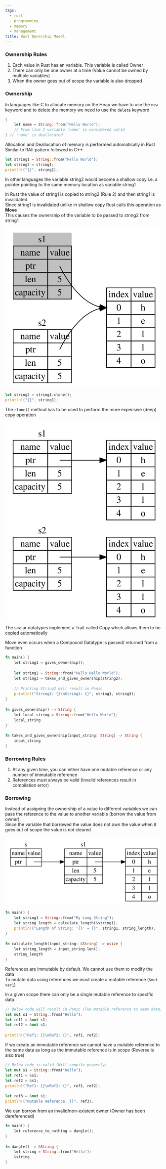 ```yaml
---
tags:
  - rust
  - programming
  - memory
  - management
title: Rust Ownership Model
---
```


### Ownership Rules

1. Each value in Rust has an variable. This variable is called Owner  
2. There can only be one owner at a time (Value cannot be owned by multiple variables)  
3. When the owner goes out of scope the variable is also dropped

### Ownership

In languages like C to allocate memory on the Heap we have to use the `new` keyword and to delete the memory we need to use the `delete` keyword  

```rust
{
	let name = String::from("Hello World");
	// From line 2 variable 'name' is considered valid
} // 'name' is deallocated
```

Allocation and Deallocation of memory is performed automatically in Rust  
Similar to RAII pattern followed in C++

```rust
let string1 = String::from("Hello World");
let string2 = string1;
println!("{}", string1);
```

In other languages the variable string2 would become a shallow copy i.e. a pointer pointing to the same memory location as variable string1  

In Rust the value of string1 is copied to string2 (Rule 2) and then string1 is invalidated  
Since string1 is invalidated unlike in shallow copy Rust calls this operation as **Move**  
This causes the ownership of the variable to be passed to string2 from string1

![Move Operation|280](images/move-operation.png)

```rust
let string2 = string1.clone();
println!("{}", string1);
```

The `clone()` method has to be used to perform the more expensive (deep) copy operation  

![Copy Operation|280](images/copy-operation.png)

The scalar datatypes implement a Trait called Copy which allows them to be copied automatically

Move even occurs when a Compound Datatype is passed/ returned from a function

```rust
fn main() {
    let string1 = gives_ownership();
    
    let string2 = String::from("Hello Hello World");
    let string3 = takes_and_gives_ownership(string2);

	// Printing String2 will result in Panic
    println!("String1: {}\nString3: {}", string1, string3);
}

fn gives_ownership() -> String {
    let local_string = String::from("Hello World");
    local_string
}

fn takes_and_gives_ownership(input_string: String) -> String {
    input_string
}

```

### Borrowing Rules

1. At any given time, you can either have one mutable reference or any number of immutable reference
2. References must always be valid (Invalid references result in compilation error)

### Borrowing

Instead of assigning the ownership of a value to different variables we can pass the reference to the value to another variable (borrow the value from owner)  
Since the variable that borrowed the value does not own the value when it goes out of scope the value is not cleared

![Borrow Value|500](images/borrow-value.png)

```rust
fn main() {
    let string1 = String::from("My Long String");
    let string_length = calculate_length(&string1);
    println!("Length of String: '{}' = {}", string1, string_length);
}

fn calculate_length(input_string: &String) -> usize {
    let string_length = input_string.len();
    string_length
}
```

References are immutable by default. We cannot use them to modify the data  
To mutate data using references we must create a mutable reference (`&mut var1`)  

In a given scope there can only be a single mutable reference to specific data

```rust
// Below code will result in Panic (Two mutable reference to same data)
let mut s1 = String::from("Hello");
let ref1 = &mut s1;
let ref2 = &mut s1;

println!("Ref1: {}\nRef2: {}", ref1, ref2);
```

If we create an immutable reference we cannot have a mutable reference to the same data as long as the immutable reference is in scope (Reverse is also true)

```rust
// Below code is valid (Will compile properly)
let mut s1 = String::from("Hello");
let ref1 = &s1;
let ref2 = &s1;
println!("Ref1: {}\nRef2: {}", ref1, ref2);

let ref3 = &mut s1;
println!("Mutable Reference: {}", ref3);
```

We can borrow from an invalid/non-existent owner (Owner has been dereferenced)

```rust
fn main() {
    let reference_to_nothing = dangle();
}

fn dangle() -> &String {
    let string = String::from("Hello");
    &string
}
```